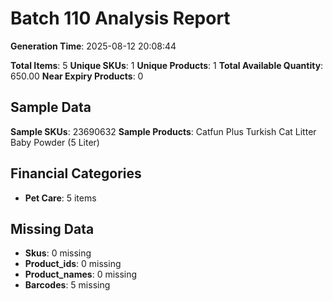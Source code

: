 # Batch 110 Analysis Report

**Generation Time**: 2025-08-12 20:08:44

**Total Items**: 5
**Unique SKUs**: 1
**Unique Products**: 1
**Total Available Quantity**: 650.00
**Near Expiry Products**: 0

## Sample Data
**Sample SKUs**: 23690632
**Sample Products**: Catfun Plus Turkish Cat Litter Baby Powder (5 Liter)

## Financial Categories
- **Pet Care**: 5 items

## Missing Data
- **Skus**: 0 missing
- **Product_ids**: 0 missing
- **Product_names**: 0 missing
- **Barcodes**: 5 missing
